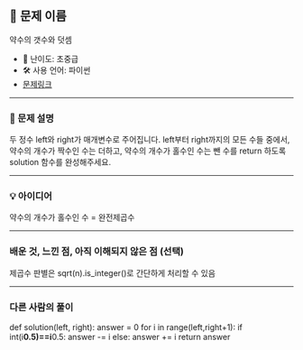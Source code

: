 ## 📘 문제 이름

약수의 갯수와 덧셈

- 🧩 난이도: 초중급
- 🛠 사용 언어: 파이썬
- [문제링크](https://school.programmers.co.kr/learn/courses/30/lessons/77884)

---

### 🧠 문제 설명

두 정수 left와 right가 매개변수로 주어집니다. left부터 right까지의 모든 수들 중에서, 약수의 개수가 짝수인 수는 더하고, 약수의 개수가 홀수인 수는 뺀 수를 return 하도록 solution 함수를 완성해주세요.

---

### 💡 아이디어

약수의 개수가 홀수인 수 = 완전제곱수

---

### 배운 것, 느낀 점, 아직 이해되지 않은 점 (선택)

제곱수 판별은 sqrt(n).is_integer()로 간단하게 처리할 수 있음



---

### 다른 사람의 풀이

def solution(left, right):
    answer = 0
    for i in range(left,right+1):
        if int(i**0.5)==i**0.5:
            answer -= i
        else:
            answer += i
    return answer
